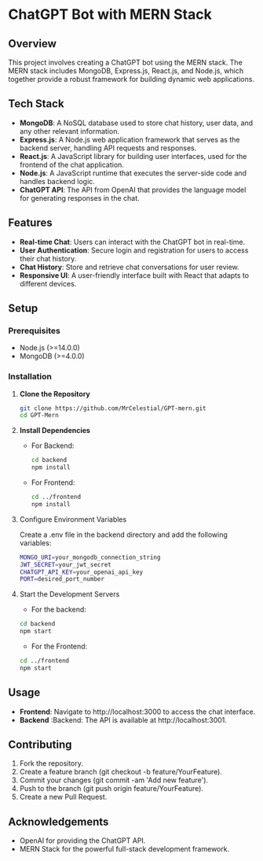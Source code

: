 # ChatGPT Bot with MERN Stack

## Overview

This project involves creating a ChatGPT bot using the MERN stack. The MERN stack includes MongoDB, Express.js, React.js, and Node.js, which together provide a robust framework for building dynamic web applications.

## Tech Stack

- **MongoDB**: A NoSQL database used to store chat history, user data, and any other relevant information.
- **Express.js**: A Node.js web application framework that serves as the backend server, handling API requests and responses.
- **React.js**: A JavaScript library for building user interfaces, used for the frontend of the chat application.
- **Node.js**: A JavaScript runtime that executes the server-side code and handles backend logic.
- **ChatGPT API**: The API from OpenAI that provides the language model for generating responses in the chat.

## Features

- **Real-time Chat**: Users can interact with the ChatGPT bot in real-time.
- **User Authentication**: Secure login and registration for users to access their chat history.
- **Chat History**: Store and retrieve chat conversations for user review.
- **Responsive UI**: A user-friendly interface built with React that adapts to different devices.

## Setup

### Prerequisites

- Node.js (>=14.0.0)
- MongoDB (>=4.0.0)

### Installation

1. **Clone the Repository**
   ```bash
   git clone https://github.com/MrCelestial/GPT-mern.git
   cd GPT-Mern

2. **Install Dependencies**
  
   - For Backend:
       ```bash
       cd backend
       npm install
     ```
   - For Frontend:       
       ```bash
       cd ../frontend
       npm install
     ``` 
3. Configure Environment Variables

    Create a .env file in the backend directory and add the following variables:    
    ```bash
    MONGO_URI=your_mongodb_connection_string
    JWT_SECRET=your_jwt_secret
    CHATGPT_API_KEY=your_openai_api_key
    PORT=desired_port_number
   ```
4. Start the Development Servers
    - For the backend:
    ```bash
    cd backend
    npm start
   ```
   - For the Frontend:
    ```bash
    cd ../frontend
    npm start
   ```
   
## Usage
- **Frontend**: Navigate to http://localhost:3000 to access the chat interface.
- **Backend** :Backend: The API is available at http://localhost:3001.

## Contributing
1. Fork the repository.
2. Create a feature branch (git checkout -b feature/YourFeature).
3. Commit your changes (git commit -am 'Add new feature').
4. Push to the branch (git push origin feature/YourFeature).
5. Create a new Pull Request.

## Acknowledgements
- OpenAI for providing the ChatGPT API.
- MERN Stack for the powerful full-stack development framework.